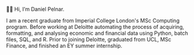 🙋‍♂️ Hi, I’m Daniel Pelnar.

I am a recent graduate from Imperial College London's MSc Computing program. Before working at Deloitte automating the process of acquiring, formatting, and analysing economic and financial data using Python, batch files, SQL, and R. Prior to joining Deloitte, graduated from UCL, MSc Finance, and finished an EY summer internship.


<!---
DanielPelnar/DanielPelnar is a ✨ special ✨ repository because its `README.md` (this file) appears on your GitHub profile.
You can click the Preview link to take a look at your changes.
--->
